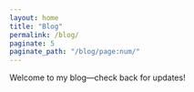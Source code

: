 ```yaml
---
layout: home
title: "Blog"
permalink: /blog/
paginate: 5
paginate_path: "/blog/page:num/"
---
```


Welcome to my blog—check back for updates!

